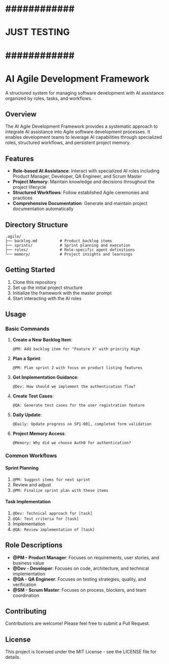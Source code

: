 # ############ #
# JUST TESTING #
# ############ #

# AI Agile Development Framework

A structured system for managing software development with AI assistance organized by roles, tasks, and workflows.

## Overview

The AI Agile Development Framework provides a systematic approach to integrate AI assistance into Agile software development processes. It enables development teams to leverage AI capabilities through specialized roles, structured workflows, and persistent project memory.

## Features

- **Role-based AI Assistance**: Interact with specialized AI roles including Product Manager, Developer, QA Engineer, and Scrum Master
- **Project Memory**: Maintain knowledge and decisions throughout the project lifecycle
- **Structured Workflows**: Follow established Agile ceremonies and practices
- **Comprehensive Documentation**: Generate and maintain project documentation automatically

## Directory Structure

```
.agile/
├── backlog.md          # Product backlog items
├── sprints/            # Sprint planning and execution
├── roles/              # Role-specific agent definitions
└── memory/             # Project insights and learnings
```

## Getting Started

1. Clone this repository
2. Set up the initial project structure
3. Initialize the framework with the master prompt
4. Start interacting with the AI roles

## Usage

### Basic Commands

1. **Create a New Backlog Item**:
   ```
   @PM: Add backlog item for "Feature X" with priority High
   ```

2. **Plan a Sprint**:
   ```
   @PM: Plan sprint 2 with focus on product listing features
   ```

3. **Get Implementation Guidance**:
   ```
   @Dev: How should we implement the authentication flow?
   ```

4. **Create Test Cases**:
   ```
   @QA: Generate test cases for the user registration feature
   ```

5. **Daily Update**:
   ```
   @Daily: Update progress on SP1-001, completed form validation
   ```

6. **Project Memory Access**:
   ```
   @Memory: Why did we choose Auth0 for authentication?
   ```

### Common Workflows

#### Sprint Planning
1. `@PM: Suggest items for next sprint`
2. Review and adjust
3. `@PM: Finalize sprint plan with these items`

#### Task Implementation
1. `@Dev: Technical approach for [task]`
2. `@QA: Test criteria for [task]`
3. Implementation
4. `@QA: Review implementation of [task]`

## Role Descriptions

- **@PM - Product Manager**: Focuses on requirements, user stories, and business value
- **@Dev - Developer**: Focuses on code, architecture, and technical implementation
- **@QA - QA Engineer**: Focuses on testing strategies, quality, and verification
- **@SM - Scrum Master**: Focuses on process, blockers, and team coordination

## Contributing

Contributions are welcome! Please feel free to submit a Pull Request.

## License

This project is licensed under the MIT License - see the LICENSE file for details.
